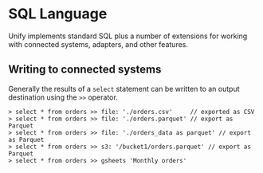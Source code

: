 # SQL Language

Unify implements standard SQL plus a number of extensions for working with connected
systems, adapters, and other features.



## Writing to connected systems

Generally the results of a `select` statement can be written to an output destination
using the `>>` operator.

    > select * from orders >> file: './orders.csv'     // exported as CSV
    > select * from orders >> file: './orders.parquet' // export as Parquet
    > select * from orders >> file: './orders_data as parquet' // export as Parquet
    > select * from orders >> s3: '/bucket1/orders.parquet' // export as Parquet
    > select * from orders >> gsheets 'Monthly orders'
